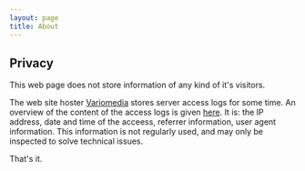 ```yaml
---
layout: page
title: About
---
```


## Privacy

This web page does not store information of any kind of it's visitors. 

The web site hoster [Variomedia](https://www.variomedia.de) stores server access logs for some time. An overview of the content of the access logs is given [here](https://www.variomedia.de/faq/Wie-sind-die-HTTP-Access-Logs-aufgebaut/article/311). It is: the IP address, date and time of the acceess, referrer information, user agent information. This information is not regularly used, and may only be inspected to solve technical issues.

That's it.

